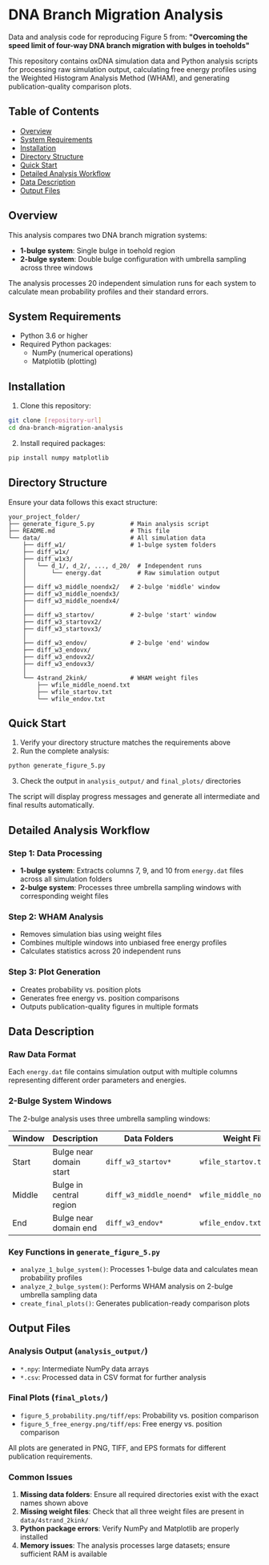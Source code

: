 # DNA Branch Migration Analysis

Data and analysis code for reproducing Figure 5 from: **"Overcoming the speed limit of four-way DNA branch migration with bulges in toeholds"**

This repository contains oxDNA simulation data and Python analysis scripts for processing raw simulation output, calculating free energy profiles using the Weighted Histogram Analysis Method (WHAM), and generating publication-quality comparison plots.

## Table of Contents

- [Overview](#overview)
- [System Requirements](#system-requirements)
- [Installation](#installation)
- [Directory Structure](#directory-structure)
- [Quick Start](#quick-start)
- [Detailed Analysis Workflow](#detailed-analysis-workflow)
- [Data Description](#data-description)
- [Output Files](#output-files)


## Overview

This analysis compares two DNA branch migration systems:
- **1-bulge system**: Single bulge in toehold region
- **2-bulge system**: Double bulge configuration with umbrella sampling across three windows

The analysis processes 20 independent simulation runs for each system to calculate mean probability profiles and their standard errors.

## System Requirements

- Python 3.6 or higher
- Required Python packages:
  - NumPy (numerical operations)
  - Matplotlib (plotting)

## Installation

1. Clone this repository:
```bash
git clone [repository-url]
cd dna-branch-migration-analysis
```

2. Install required packages:
```bash
pip install numpy matplotlib
```

## Directory Structure

Ensure your data follows this exact structure:

```
your_project_folder/
├── generate_figure_5.py          # Main analysis script
├── README.md                     # This file
└── data/                         # All simulation data
    ├── diff_w1/                  # 1-bulge system folders
    ├── diff_w1x/
    ├── diff_w1x3/
    │   └── d_1/, d_2/, ..., d_20/  # Independent runs
    │       └── energy.dat          # Raw simulation output
    │
    ├── diff_w3_middle_noendx2/   # 2-bulge 'middle' window
    ├── diff_w3_middle_noendx3/
    ├── diff_w3_middle_noendx4/
    │
    ├── diff_w3_startov/          # 2-bulge 'start' window  
    ├── diff_w3_startovx2/
    ├── diff_w3_startovx3/
    │
    ├── diff_w3_endov/            # 2-bulge 'end' window
    ├── diff_w3_endovx/
    ├── diff_w3_endovx2/
    ├── diff_w3_endovx3/
    │
    └── 4strand_2kink/            # WHAM weight files
        ├── wfile_middle_noend.txt
        ├── wfile_startov.txt
        └── wfile_endov.txt
```

## Quick Start

1. Verify your directory structure matches the requirements above
2. Run the complete analysis:
```bash
python generate_figure_5.py
```
3. Check the output in `analysis_output/` and `final_plots/` directories

The script will display progress messages and generate all intermediate and final results automatically.

## Detailed Analysis Workflow

### Step 1: Data Processing
- **1-bulge system**: Extracts columns 7, 9, and 10 from `energy.dat` files across all simulation folders
- **2-bulge system**: Processes three umbrella sampling windows with corresponding weight files

### Step 2: WHAM Analysis
- Removes simulation bias using weight files
- Combines multiple windows into unbiased free energy profiles
- Calculates statistics across 20 independent runs

### Step 3: Plot Generation
- Creates probability vs. position plots
- Generates free energy vs. position comparisons
- Outputs publication-quality figures in multiple formats

## Data Description

### Raw Data Format
Each `energy.dat` file contains simulation output with multiple columns representing different order parameters and energies.

### 2-Bulge System Windows
The 2-bulge analysis uses three umbrella sampling windows:

| Window | Description | Data Folders | Weight File |
|--------|-------------|--------------|-------------|
| Start | Bulge near domain start | `diff_w3_startov*` | `wfile_startov.txt` |
| Middle | Bulge in central region | `diff_w3_middle_noend*` | `wfile_middle_noend.txt` |
| End | Bulge near domain end | `diff_w3_endov*` | `wfile_endov.txt` |

### Key Functions in `generate_figure_5.py`

- `analyze_1_bulge_system()`: Processes 1-bulge data and calculates mean probability profiles
- `analyze_2_bulge_system()`: Performs WHAM analysis on 2-bulge umbrella sampling data  
- `create_final_plots()`: Generates publication-ready comparison plots

## Output Files

### Analysis Output (`analysis_output/`)
- `*.npy`: Intermediate NumPy data arrays
- `*.csv`: Processed data in CSV format for further analysis

### Final Plots (`final_plots/`)
- `figure_5_probability.png/tiff/eps`: Probability vs. position comparison
- `figure_5_free_energy.png/tiff/eps`: Free energy vs. position comparison

All plots are generated in PNG, TIFF, and EPS formats for different publication requirements.

### Common Issues

1. **Missing data folders**: Ensure all required directories exist with the exact names shown above
2. **Missing weight files**: Check that all three weight files are present in `data/4strand_2kink/`
3. **Python package errors**: Verify NumPy and Matplotlib are properly installed
4. **Memory issues**: The analysis processes large datasets; ensure sufficient RAM is available

